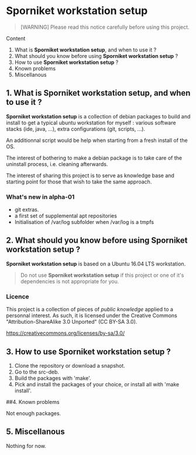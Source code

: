 # Sporniket workstation setup

> [WARNING] Please read this notice carefully before using this project.

Content

1. What is **Sporniket workstation setup**, and when to use it ?
2. What should you know before using **Sporniket workstation setup** ?
3. How to use **Sporniket workstation setup** ?
4. Known problems
5. Miscellanous


## 1. What is **Sporniket workstation setup**, and when to use it ?
**Sporniket workstation setup** is a collection of debian packages to build and install to get a typical ubuntu workstation for myself : various software stacks (ide, java, ...), extra configurations (git, scripts, ...).

An additionnal script would be help when starting from a fresh install of the OS.

The interest of bothering to make a debian package is to take care of the uninstall process, i.e. cleaning afterwards.

The interest of sharing this project is to serve as knowledge base and starting point for those that wish to take the same approach.

### What's new in alpha-01

* git extras.
* a first set of supplemental apt repositories
* Initialisation of /var/log subfolder when /var/log is a tmpfs

## 2. What should you know before using **Sporniket workstation setup** ?

**Sporniket workstation setup** is based on a Ubuntu 16.04 LTS workstation.

> Do not use **Sporniket workstation setup** if this project or one of it's dependencies is not appropriate for you.

### Licence

This project is a collection of pieces of *public knowledge* applied to a personnal interest. As such, it is licensed under the Creative Commons "Attribution-ShareAlike 3.0 Unported" (CC BY-SA 3.0).

https://creativecommons.org/licenses/by-sa/3.0/

## 3. How to use **Sporniket workstation setup** ?

1. Clone the repository or download a snapshot.
2. Go to the src-deb.
3. Build the packages with 'make'.
4. Pick and install the packages of your choice, or install all with 'make install'.

##4. Known problems

Not enough packages.

## 5. Miscellanous

Nothing for now.
